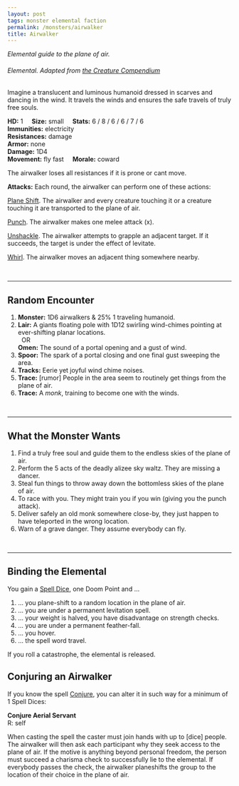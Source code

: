 ```yaml
---
layout: post
tags: monster elemental faction
permalink: /monsters/airwalker
title: Airwalker
---
```


*Elemental guide to the plane of air.*

###### Elemental. Adapted from [the Creature Compendium](https://www.drivethrurpg.com/product/147588/CC1-Creature-Compendium)

Imagine a translucent and luminous humanoid dressed in scarves and dancing in the wind. It travels the winds and ensures the safe travels of truly free souls.

**HD:** 1  &nbsp; &nbsp;  **Size:** small &nbsp; &nbsp; **Stats:** 6 / 8 / 6 / 6 / 7 / 6 <br>
**Immunities:** electricity<br>
**Resistances:** damage <br>
**Armor:** none <br>
**Damage:** 1D4 <br>
**Movement:** fly fast &nbsp; &nbsp; **Morale:** coward <br>

The airwalker loses all resistances if it is prone or cant move.

**Attacks:** Each round, the airwalker can perform one of these actions:

<ins>Plane Shift</ins>. The airwalker and every creature touching it or a creature touching it are transported to the plane of air.

<ins>Punch</ins>.  The airwalker makes one melee attack (x). 

<ins>Unshackle</ins>. The airwalker attempts to grapple an adjacent target. If it succeeds, the target is under the effect of levitate.

<ins>Whirl</ins>.   The airwalker moves an adjacent thing somewhere nearby. 

<br>

---

## Random Encounter

1. **Monster:** 1D6 airwalkers & 25% 1 traveling humanoid.
1. **Lair:** A giants floating pole with 1D12 swirling wind-chimes pointing at ever-shifting planar locations. <br>	&nbsp; OR <br>	**Omen:** The sound of a portal opening and a gust of wind.
1. **Spoor:** The spark of a portal closing and one final gust sweeping the area.
1. **Tracks:**  Eerie yet joyful wind chime noises.
1. **Trace:** [rumor] People in the area seem to routinely get things from the plane of air.
1. **Trace:** A *monk*, training to become one with the winds.

<br>

---

## What the Monster Wants

1. Find a truly free soul and guide them to the endless skies of the plane of air.
1. Perform the 5 acts of the deadly alizee sky waltz. They are missing a dancer.
1. Steal fun things to throw away down the bottomless skies of the plane of air.
1. To race with you. They might train you if you win (giving you the punch attack).
1. Deliver safely an old monk somewhere close-by, they just happen to have teleported in the wrong location.
1. Warn of a grave danger. They assume everybody can fly. 

<br>

---

## Binding the Elemental

You gain a [Spell Dice](https://saltygoo.github.io/class/magic-user#spells), one Doom Point and ...

1. ... you plane-shift to a random location in the plane of air.
1. ... you are under a permanent levitation spell. 
1. ... your weight is halved, you have disadvantage on strength checks. 
1. ... you are under a permanent feather-fall.
1. ... you hover.
1. ... the spell word travel. 

If you roll a catastrophe, the elemental is released.

## Conjuring an Airwalker

If you know the spell [Conjure](https://saltygoo.github.io/2020/11/12/conjure/), you can alter it in such way for a minimum of 1 Spell Dices:

**Conjure Aerial Servant** <br>
R: self 

When casting the spell the caster must join hands with up to [dice] people. The airwalker will then ask each participant why they seek access to the plane of air. If the motive is anything beyond personal freedom, the person must succeed a charisma check to successfully lie to the elemental. If everybody passes the check, the airwalker planeshifts the group to the location of their choice in the plane of air.
